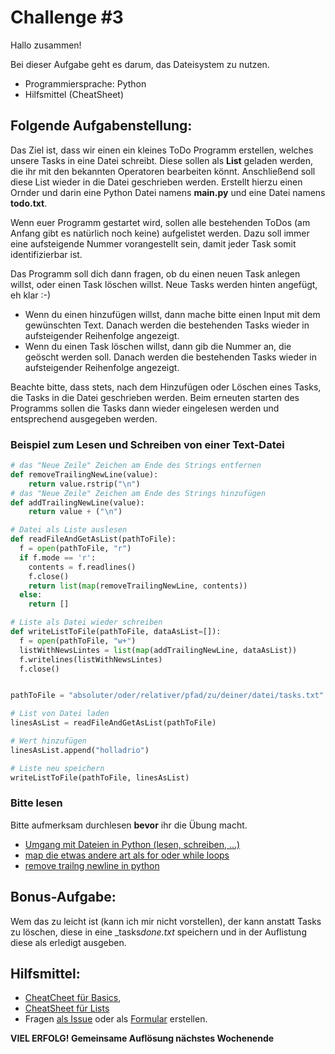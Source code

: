 # Challenge #3

Hallo zusammen!

Bei dieser Aufgabe geht es darum, das Dateisystem zu nutzen.

- Programmiersprache: Python
- Hilfsmittel (CheatSheet)

## Folgende Aufgabenstellung:

Das Ziel ist, dass wir einen ein kleines ToDo Programm erstellen, welches unsere Tasks in eine Datei schreibt.
Diese sollen als **List** geladen werden, die ihr mit den bekannten Operatoren bearbeiten könnt. Anschließend soll diese List wieder in die Datei geschrieben werden.
Erstellt hierzu einen Ornder und darin eine Python Datei namens **main.py** und eine Datei namens **todo.txt**.

Wenn euer Programm gestartet wird, sollen alle bestehenden ToDos (am Anfang gibt es natürlich noch keine) aufgelistet werden. Dazu soll immer eine aufsteigende Nummer vorangestellt sein, damit jeder Task somit identifizierbar ist.

Das Programm soll dich dann fragen, ob du einen neuen Task anlegen willst, oder einen Task löschen willst. Neue Tasks werden hinten angefügt, eh klar :-)

- Wenn du einen hinzufügen willst, dann mache bitte einen Input mit dem gewünschten Text. Danach werden die bestehenden Tasks wieder in aufsteigender Reihenfolge angezeigt.
- Wenn du einen Task löschen willst, dann gib die Nummer an, die geöscht werden soll. Danach werden die bestehenden Tasks wieder in aufsteigender Reihenfolge angezeigt.

Beachte bitte, dass stets, nach dem Hinzufügen oder Löschen eines Tasks, die Tasks in die Datei geschrieben werden. Beim erneuten starten des Programms sollen die Tasks dann wieder eingelesen werden und entsprechend ausgegeben werden.

### Beispiel zum Lesen und Schreiben von einer Text-Datei

```python
# das "Neue Zeile" Zeichen am Ende des Strings entfernen
def removeTrailingNewLine(value):
    return value.rstrip("\n")
# das "Neue Zeile" Zeichen am Ende des Strings hinzufügen
def addTrailingNewLine(value):
    return value + ("\n")

# Datei als Liste auslesen
def readFileAndGetAsList(pathToFile):
  f = open(pathToFile, "r")
  if f.mode == 'r':
    contents = f.readlines()
    f.close()
    return list(map(removeTrailingNewLine, contents))
  else:
    return []

# Liste als Datei wieder schreiben
def writeListToFile(pathToFile, dataAsList=[]):
  f = open(pathToFile, "w+")
  listWithNewsLintes = list(map(addTrailingNewLine, dataAsList))
  f.writelines(listWithNewsLintes)
  f.close()


pathToFile = "absoluter/oder/relativer/pfad/zu/deiner/datei/tasks.txt"

# List von Datei laden
linesAsList = readFileAndGetAsList(pathToFile)

# Wert hinzufügen
linesAsList.append("holladrio")

# Liste neu speichern
writeListToFile(pathToFile, linesAsList)
```

### Bitte lesen

Bitte aufmerksam durchlesen **bevor** ihr die Übung macht.

- [Umgang mit Dateien in Python (lesen, schreiben, ...)](https://www.guru99.com/reading-and-writing-files-in-python.html)
- [map die etwas andere art als for oder while loops](https://www.geeksforgeeks.org/python-map-function/)
- [remove trailng newline in python](https://kite.com/python/answers/how-to-remove-a-trailing-newline-in-python)

## Bonus-Aufgabe:

Wem das zu leicht ist (kann ich mir nicht vorstellen), der kann anstatt Tasks zu löschen, diese in eine \_tasks*done.txt* speichern und in der Auflistung diese als erledigt ausgeben.

## Hilfsmittel:

- [CheatCheet für Basics](https://teams.microsoft.com/l/file/577FC335-F5B4-4A56-B307-D7ED57E48403?tenantId=b8192970-931b-4546-97ce-a6a611c24bd9&fileType=pdf&objectUrl=https%3A%2F%2Ffhwzid.sharepoint.com%2Fsites%2FAT_DiBBA_2019_876338345%2FFreigegebene%20Dokumente%2FWeekly%20Coding%20Challenge%2FMaterialien%2Fbeginners_cheat_sheet.pdf&baseUrl=https%3A%2F%2Ffhwzid.sharepoint.com%2Fsites%2FAT_DiBBA_2019_876338345&serviceName=teams&threadId=19:a6077bbb7c794716aef8ef6264849648@thread.skype&groupId=fe5a1a58-19cb-498f-88e0-617b2206af7e),
- [CheatSheet für Lists](https://teams.microsoft.com/l/file/FA626DD4-119C-4335-BC3D-6F5BE93997FE?tenantId=b8192970-931b-4546-97ce-a6a611c24bd9&fileType=pdf&objectUrl=https%3A%2F%2Ffhwzid.sharepoint.com%2Fsites%2FAT_DiBBA_2019_876338345%2FFreigegebene%20Dokumente%2FWeekly%20Coding%20Challenge%2FMaterialien%2Fbeginners_python_cheat_sheet_pcc_lists.pdf&baseUrl=https%3A%2F%2Ffhwzid.sharepoint.com%2Fsites%2FAT_DiBBA_2019_876338345&serviceName=teams&threadId=19:a6077bbb7c794716aef8ef6264849648@thread.skype&groupId=fe5a1a58-19cb-498f-88e0-617b2206af7e)
- Fragen [als Issue](https://github.com/joeherold/wcc_fh_wkw_python/issues) oder als [Formular](https://forms.office.com/Pages/ResponsePage.aspx?Host=Teams&lang=%7Blocale%7D&groupId=%7BgroupId%7D&tid=%7Btid%7D&teamsTheme=%7Btheme%7D&upn=%7Bupn%7D&id=cCkZuBuTRkWXzqamEcJL2Rcv0_AVGQVMpyxsXq73-hxUOUM1QVo0WTA3T1dOSEQ3NkxCN0Y1MjZBUC4u) erstellen.

**VIEL ERFOLG! Gemeinsame Auflösung nächstes Wochenende**
